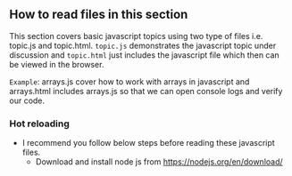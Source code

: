 ## How to read files in this section

This section covers basic javascript topics using two type of files i.e. topic.js and topic.html. `topic.js` demonstrates the javascript topic under discussion and `topic.html` just includes the javascript file which then can be viewed in the browser.

`Example`: arrays.js cover how to work with arrays in javascript and arrays.html includes arrays.js so that we can open console logs and verify our code.

### Hot reloading

- I recommend you follow below steps before reading these javascript files. 
  - Download and install node js from https://nodejs.org/en/download/
